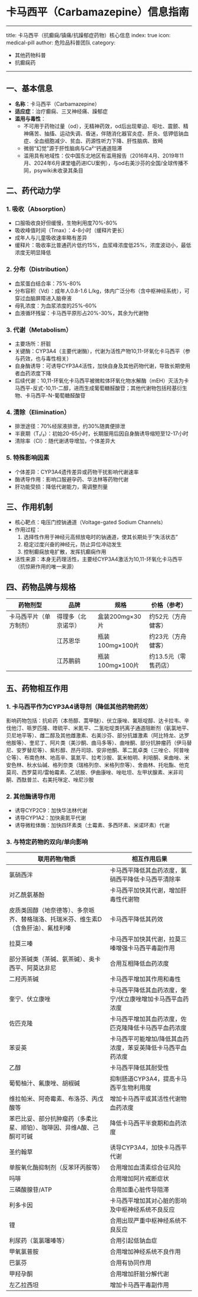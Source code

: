 # 卡马西平（Carbamazepine）信息指南
---
title: 卡马西平（抗癫痫/镇痛/抗躁郁症药物）核心信息
index: true
icon: medical-pill
author: 危险品科普团队
category:
  - 其他药物科普
  - 抗癫痫药
---

## 一、基本信息
- **名称**：卡马西平（Carbamazepine）
- **适应症**：治疗癫痫、三叉神经痛、躁郁症
- **滥用与毒性**：
  - 不可用于药物过量（od），无精神药效，od后出现晕迫、呕吐、震颤、精神痛苦、抽搐、运动失调、昏迷，伴随消化器官炎症、肝炎、低钾低钠血症、全血细胞减少、贫血、药源性听力下降、肝性脑病、致畸
  - 微弱“幻觉”源于肝性脑病与Ca²⁺钙通道阻滞
  - 滥用具有地域性：仅中国东北地区有滥用报告（2016年4月、2019年11月、2024年6月课堂嗑药进ICU案例），与od右美沙芬的全国/全球传播不同，psywiki未收录其条目


## 二、药代动力学
### 1. 吸收（Absorption）
- 口服吸收良好但缓慢，生物利用度70%-80%
- 吸收峰值时间（Tmax）：4-8小时（缓释片更长）
- 成年人与儿童吸收速率略有差异
- 缓释片：吸收率比普通药片低约15%，血浆峰浓度低25%，浓度波动小，最低浓度无明显降低

### 2. 分布（Distribution）
- 血浆蛋白结合率：75%-80%
- 分布容积（Vd）：成年人0.8-1.6 L/kg，体内广泛分布（含中枢神经系统），可穿过血脑屏障进入脑脊液
- 母乳浓度：为血浆浓度的25%-60%
- 血液循环残留：卡马西平原形占20%-30%，其余为代谢物

### 3. 代谢（Metabolism）
- 主要场所：肝脏
- 关键酶：CYP3A4（主要代谢酶），代谢为活性产物10,11-环氧化卡马西平（参与药效，也与毒性相关）
- 自身酶诱导：可诱导CYP3A4活性，加快自身及其他药物代谢，导致长期使用者血药浓度下降
- 后续代谢：10,11-环氧化卡马西平被微粒体环氧化物水解酶（mEH）灭活为卡马西平-反式-10,11-二醇，进而生成葡萄糖醛酸苷；其他代谢物包括羟基衍生物、卡马西平-N-葡萄糖醛酸苷

### 4. 清除（Elimination）
- 排泄途径：70%经尿液排泄，约30%随粪便排泄
- 半衰期（T₁/₂）：初始20-65小时，长期服用后因自身酶诱导缩短至12-17小时
- 清除率（Cl）：随代谢诱导增加，个体差异大

### 5. 特殊影响因素
- 个体差异：CYP3A4遗传差异或药物干扰影响代谢速率
- 酶诱导作用：影响口服避孕药、华法林等药物代谢
- 肝功能受损：降低代谢能力，需调整剂量


## 三、作用机制
- 核心靶点：电压门控钠通道（Voltage-gated Sodium Channels）
- 作用过程：
  1. 选择性作用于神经元高频放电时的钠通道，使其长期处于“失活状态”
  2. 稳定过度兴奋的神经元，防止异位冲动发生
  3. 控制癫痫放电扩散，发挥抗癫痫作用
- 活性来源：本身无药理活性，主要经CYP3A4激活为10,11-环氧化卡马西平（抗惊厥作用的唯一来源）


## 四、药物品牌与规格
| 药物剂型       | 品牌         | 规格                | 价格（参考）       |
|----------------|--------------|---------------------|--------------------|
| 卡马西平片（单方制剂） | 得理多（北京诺华） | 盒装200mg×30片      | 约52元（方舟健客） |
|                | 江苏恩华     | 瓶装100mg×100片     | 约23元（方舟健客） |
|                | 江苏鹏鹞     | 瓶装100mg×100片     | 约13.5元（零售药店）|


## 五、药物相互作用
### 1. 卡马西平作为CYP3A4诱导剂（降低其他药物药效）
影响药物包括：抗疟药（本芴醇、蒿甲醚）、伏立康唑、氟哌啶醇、达卡拉韦、辛伐他汀、哌罗匹隆、喹硫平、米氮平、二氢吡啶类钙离子通道阻断剂（氨氯地平、贝尼地平等）、雌二醇及其他雌激素、右美沙芬、部分抗雄激素（阿比特龙、达罗他胺等）、奎尼丁、阿片类（美沙酮、曲马多等）、曲唑酮、部分抗肿瘤药（伊马替尼、安罗替尼等）、紫杉醇、昂丹司琼、安非他酮、苯二氮卓类（三唑仑、阿普唑仑等）、布南色林、地高辛、氯氮平、拉考沙胺、氯米帕明、利培酮、来曲唑、米安色林、秋水仙碱、格列奈类（瑞格列奈、米格列奈等）、舍曲林、托吡酯、他克莫司、西罗莫司/雷帕霉素、乙琥胺、伊曲康唑、唑吡坦、左甲状腺素、米非司酮、西酞普兰、右美托咪定、唑尼沙胺

### 2. 其他酶诱导作用
- 诱导CYP2C9：加快华法林代谢
- 诱导CYP1A2：加快奥氮平代谢
- 诱导微粒体酶：加快四环素类（土霉素、多西环素、米诺环素）代谢

### 3. 与特定药物的双向/单向影响
| 联用药物/物质       | 相互作用后果                                                                 |
|----------------------|------------------------------------------------------------------------------|
| 氯硝西泮             | 卡马西平降低其血药浓度，氯硝西平降低卡马西平清除率                           |
| 对乙酰氨基酚         | 卡马西平加快其代谢，增加肝毒性代谢物                                         |
| 皮质类固醇（地奈德等）、多奈哌齐、替格瑞洛、托瑞米芬、维生素D（含鱼肝油）、氟桂利嗪 | 卡马西平降低其药效                                                           |
| 拉莫三嗪             | 卡马西平加快其代谢，拉莫三嗪增强卡马西平毒副作用                             |
| 部分茶碱类（茶碱、氨茶碱）、奥卡西平、阿莫达非尼 | 合用互相降低血药浓度                                                         |
| 二羟丙茶碱           | 卡马西平增加其作用和毒性                                                     |
| 奎宁、伏立康唑       | 卡马西平降低其血药浓度，奎宁/伏立康唑增加卡马西平血药浓度                     |
| 佐匹克隆             | 卡马西平增加其血药浓度，佐匹克隆降低卡马西平血药浓度                           |
| 苯妥英               | 卡马西平可能增加/降低其血药浓度，苯妥英降低卡马西平血药浓度                   |
| 乙醇                 | 卡马西平降低其耐受性                                                         |
| 葡萄柚汁、氟康唑、胡椒碱 | 抑制肠道CYP3A4，提高卡马西平生物利用度                                       |
| 维拉帕米、阿奇霉素、布洛芬、丙戊酸等 | 增加卡马西平或其活性代谢物血药浓度                                           |
| 苯巴比妥、部分抗肿瘤药（多柔比星、顺铂）、咖啡因、异维A酸、己酮可可碱 | 降低卡马西平半衰期和血药浓度                                                 |
| 圣约翰草             | 诱导CYP3A4，加快卡马西平代谢                                                 |
| 单胺氧化酶抑制剂（反苯环丙胺等） | 合用增加血清素综合征风险                                                     |
| 吗啡                 | 合用增加阿片戒断症状                                                         |
| 三磷酸腺苷/ATP       | 合用加重心脏传导阻滞                                                         |
| 利多卡因             | 卡马西平增加其对心脏的影响及中枢神经系统不良反应                             |
| 锂                   | 合用出现严重中枢神经系统不良反应                                             |
| 利尿药（氢氯噻嗪等） | 合用引起低钠血症                                                             |
| 甲氧氯普胺           | 合用增加神经系统不良作用                                                     |
| 巴氯芬               | 合用有协同作用                                                               |
| 甲羟孕酮             | 合用增加肝脏分解代谢                                                         |
| 左乙拉西坦           | 增加卡马西平毒副作用                                                         |